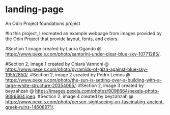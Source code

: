 # landing-page
An Odin Project foundations project

#In this project, I recreated an example webpage from images provided by the Odin Project that provide layout, fonts, and colors.

#Section 1 image created by Laura Ogando @ https://www.pexels.com/photo/santorini-under-clear-blue-sky-10771285/.

#Section 2, image 1 created by Chiara Vannoni @ https://www.pexels.com/photo/pyramids-of-giza-against-blue-sky-19552850/.
#Section 2, image 2 created by Pedro Lemos @ https://www.pexels.com/photo/the-sun-is-setting-over-a-building-with-a-large-white-structure-20354065/.
#Section 2, image 3 created by beyzahzah @ https://images.pexels.com/photos/9096664/pexels-photo-9096664.jpeg.
#Section 2, image 4 created by beyzahzah @ https://www.pexels.com/photo/person-sightseeing-on-fascinating-ancient-greek-ruins-14608971/.